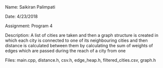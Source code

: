 Name: Saikiran Palimpati

Date: 4/23/2018

Assignment: Program 4

Description: A list of cities are taken and then a graph structure is created
       in which each city is connected to one of its neighbouring cities and
     then distance is calculated between them by calculating the sum of 
      weights of edges which are passed during the reach of a city from one

Files: main.cpp, distance.h, csv.h, edge_heap.h, filtered_cities.csv, graph.h
